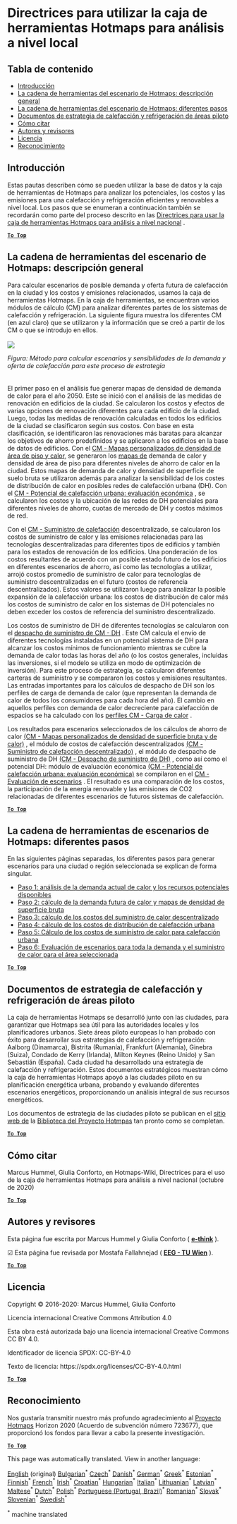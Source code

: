 <h1><a class="anchor" id="guidelines-for-using-the-hotmaps-toolbox-for-analyses-at-local-level" href="#guidelines-for-using-the-hotmaps-toolbox-for-analyses-at-local-level"><i class="fa fa-link"></i></a>Directrices para utilizar la caja de herramientas Hotmaps para análisis a nivel local</h1><h2><a class="anchor" id="table-of-contents" href="#table-of-contents"><i class="fa fa-link"></i></a> Tabla de contenido</h2><ul><li> <a href="#introduction">Introducción</a></li><li> <a href="#the-hotmaps-scenario-toolchain-overview">La cadena de herramientas del escenario de Hotmaps: descripción general</a></li><li> <a href="#the-hotmaps-scenario-toolchain-different-steps">La cadena de herramientas del escenario de Hotmaps: diferentes pasos</a></li><li> <a href="#pilot-areas-heating-and-cooling-strategy-documents">Documentos de estrategia de calefacción y refrigeración de áreas piloto</a></li><li> <a href="#how-to-cite">Cómo citar</a></li><li> <a href="#authors-and-reviewers">Autores y revisores</a></li><li> <a href="#license">Licencia</a></li><li> <a href="#acknowledgement">Reconocimiento</a></li></ul><h2><a class="anchor" id="introduction" href="#introduction"><i class="fa fa-link"></i></a> Introducción</h2><p> Estas pautas describen cómo se pueden utilizar la base de datos y la caja de herramientas de Hotmaps para analizar los potenciales, los costos y las emisiones para una calefacción y refrigeración eficientes y renovables a nivel local. Los pasos que se enumeran a continuación también se recordarán como parte del proceso descrito en las <a href="https://wiki.hotmaps.hevs.ch/en/guide-national-level-comprehensive-assessment-eed#introduction">Directrices para usar la caja de herramientas Hotmaps para análisis a nivel nacional</a> .</p><p><ins> <code><strong><a href="#table-of-contents">To Top</a></strong></code></ins></p><h2><a class="anchor" id="the-hotmaps-scenario-toolchain--overview" href="#the-hotmaps-scenario-toolchain--overview"><i class="fa fa-link"></i></a> La cadena de herramientas del escenario de Hotmaps: descripción general</h2><p> Para calcular escenarios de posible demanda y oferta futura de calefacción en la ciudad y los costos y emisiones relacionados, usamos la caja de herramientas Hotmaps. En la caja de herramientas, se encuentran varios módulos de cálculo (CM) para analizar diferentes partes de los sistemas de calefacción y refrigeración. La siguiente figura muestra los diferentes CM (en azul claro) que se utilizaron y la información que se creó a partir de los CM o que se introdujo en ellos.<br/><br/><img src="/en/guide-local-and-municipal-levels/Toolchain_29_06_2020.jpg"/></p><p> <em>Figura: Método para calcular escenarios y sensibilidades de la demanda y oferta de calefacción para este proceso de estrategia</em><br/><br/><br/> El primer paso en el análisis fue generar mapas de densidad de demanda de calor para el año 2050. Este se inició con el análisis de las medidas de renovación en edificios de la ciudad. Se calcularon los costos y efectos de varias opciones de renovación diferentes para cada edificio de la ciudad. Luego, todas las medidas de renovación calculadas en todos los edificios de la ciudad se clasificaron según sus costos. Con base en esta clasificación, se identificaron las renovaciones más baratas para alcanzar los objetivos de ahorro predefinidos y se aplicaron a los edificios en la base de datos de edificios. Con el <a href="https://wiki.hotmaps.eu/en/CM-Customized-heat-and-floor-area-density-maps">CM - Mapas personalizados de densidad de área de piso y calor,</a> se generaron los <a href="https://wiki.hotmaps.eu/en/CM-Customized-heat-and-floor-area-density-maps">mapas de</a> demanda de calor y densidad de área de piso para diferentes niveles de ahorro de calor en la ciudad. Estos mapas de demanda de calor y densidad de superficie de suelo bruta se utilizaron además para analizar la sensibilidad de los costes de distribución de calor en posibles redes de calefacción urbana (DH). Con el <a href="https://wiki.hotmaps.eu/en/CM-District-heating-potential-economic-assessment">CM - Potencial de calefacción urbana: evaluación económica</a> , se calcularon los costos y la ubicación de las redes de DH potenciales para diferentes niveles de ahorro, cuotas de mercado de DH y costos máximos de red.</p><p> Con el <a href="https://wiki.hotmaps.eu/en/CM-Decentral-heating-supply">CM - Suministro de calefacción</a> descentralizado, se calcularon los costos de suministro de calor y las emisiones relacionadas para las tecnologías descentralizadas para diferentes tipos de edificios y también para los estados de renovación de los edificios. Una ponderación de los costos resultantes de acuerdo con un posible estado futuro de los edificios en diferentes escenarios de ahorro, así como las tecnologías a utilizar, arrojó costos promedio de suministro de calor para tecnologías de suministro descentralizadas en el futuro (costos de referencia descentralizados). Estos valores se utilizaron luego para analizar la posible expansión de la calefacción urbana: los costos de distribución de calor más los costos de suministro de calor en los sistemas de DH potenciales no deben exceder los costos de referencia del suministro descentralizado.</p><p> Los costos de suministro de DH de diferentes tecnologías se calcularon con el <a href="https://wiki.hotmaps.eu/en/CM-District-heating-supply-dispatch">despacho de suministro de CM - DH</a> . Este CM calcula el envío de diferentes tecnologías instaladas en un potencial sistema de DH para alcanzar los costos mínimos de funcionamiento mientras se cubre la demanda de calor todas las horas del año (o los costos generales, incluidas las inversiones, si el modelo se utiliza en modo de optimización de inversión). Para este proceso de estrategia, se calcularon diferentes carteras de suministro y se compararon los costos y emisiones resultantes. Las entradas importantes para los cálculos de despacho de DH son los perfiles de carga de demanda de calor (que representan la demanda de calor de todos los consumidores para cada hora del año). El cambio en aquellos perfiles con demanda de calor decreciente para calefacción de espacios se ha calculado con los <a href="https://wiki.hotmaps.hevs.ch/en/CM-Heat-load-profiles">perfiles CM - Carga de calor</a> .</p><p> Los resultados para escenarios seleccionados de los cálculos de ahorro de calor <a href="https://wiki.hotmaps.eu/en/CM-Customized-heat-and-floor-area-density-maps">(CM - Mapas personalizados de densidad de superficie bruta y de calor)</a> , el módulo de costos de calefacción descentralizados <a href="https://wiki.hotmaps.eu/en/CM-Decentral-heating-supply">(CM - Suministro de calefacción descentralizado)</a> , el módulo de despacho de suministro de DH <a href="https://wiki.hotmaps.eu/en/CM-District-heating-supply-dispatch">(CM - Despacho de suministro de DH)</a> , como así como el potencial DH: módulo de evaluación económica <a href="https://wiki.hotmaps.eu/en/CM-District-heating-potential-economic-assessment">(CM - Potencial de calefacción urbana: evaluación económica)</a> se compilaron en el <a href="https://wiki.hotmaps.eu/en/CM-Scenario-assessment">CM - Evaluación de escenarios</a> . El resultado es una comparación de los costos, la participación de la energía renovable y las emisiones de CO2 relacionadas de diferentes escenarios de futuros sistemas de calefacción.</p><p><ins> <code><strong><a href="#table-of-contents">To Top</a></strong></code></ins></p><h2><a class="anchor" id="the-hotmaps-scenario-toolchain--different-steps" href="#the-hotmaps-scenario-toolchain--different-steps"><i class="fa fa-link"></i></a> La cadena de herramientas de escenarios de Hotmaps: diferentes pasos</h2><p> En las siguientes páginas separadas, los diferentes pasos para generar escenarios para una ciudad o región seleccionada se explican de forma singular.</p><ul><li> <a href="https://wiki.hotmaps.eu/en/Step-1-Analysis-of-current-heat-demand-and-available-resource-potentials">Paso 1: análisis de la demanda actual de calor y los recursos potenciales disponibles</a></li><li> <a href="https://wiki.hotmaps.eu/en/Step-2-Calculation-of-future-heat-demand-and-gross-floor-area-density-maps">Paso 2: cálculo de la demanda futura de calor y mapas de densidad de superficie bruta</a></li><li> <a href="https://wiki.hotmaps.eu/en/Step-3-Calculation-of-costs-of-decentral-heat-supply">Paso 3: cálculo de los costos del suministro de calor descentralizado</a></li><li> <a href="https://wiki.hotmaps.eu/en/Step-4-Calculation-of-district-heating-distribution-costs">Paso 4: cálculo de los costos de distribución de calefacción urbana</a></li><li> <a href="https://wiki.hotmaps.eu/en/Step-5-Calculation-of-costs-of-heat-supply-to-district-heating">Paso 5: Cálculo de los costos de suministro de calor para calefacción urbana</a></li><li> <a href="https://wiki.hotmaps.eu/en/Step-6-Assessment-of-scenarios-for-entire-heat-demand-and-supply-for-the-selected-area">Paso 6: Evaluación de escenarios para toda la demanda y el suministro de calor para el área seleccionada</a></li></ul><p><ins> <code><strong><a href="#table-of-contents">To Top</a></strong></code></ins></p><h2><a class="anchor" id="pilot-areas-heating-and-cooling-strategy-documents" href="#pilot-areas-heating-and-cooling-strategy-documents"><i class="fa fa-link"></i></a> Documentos de estrategia de calefacción y refrigeración de áreas piloto</h2><p> La caja de herramientas Hotmaps se desarrolló junto con las ciudades, para garantizar que Hotmaps sea útil para las autoridades locales y los planificadores urbanos. Siete áreas piloto europeas lo han probado con éxito para desarrollar sus estrategias de calefacción y refrigeración: Aalborg (Dinamarca), Bistrita (Rumanía), Frankfurt (Alemania), Ginebra (Suiza), Condado de Kerry (Irlanda), Milton Keynes (Reino Unido) y San Sebastián (España). Cada ciudad ha desarrollado una estrategia de calefacción y refrigeración. Estos documentos estratégicos muestran cómo la caja de herramientas Hotmaps apoyó a las ciudades piloto en su planificación energética urbana, probando y evaluando diferentes escenarios energéticos, proporcionando un análisis integral de sus recursos energéticos.</p><p> Los documentos de estrategia de las ciudades piloto se publican en el <a href="https://www.hotmaps-project.eu/library/">sitio web de</a> la <a href="https://www.hotmaps-project.eu/library/">Biblioteca del Proyecto Hotmpas</a> tan pronto como se completan.</p><p><ins> <code><strong><a href="#table-of-contents">To Top</a></strong></code></ins></p><h2><a class="anchor" id="how-to-cite" href="#how-to-cite"><i class="fa fa-link"></i></a> Cómo citar</h2><p> Marcus Hummel, Giulia Conforto, en Hotmaps-Wiki, Directrices para el uso de la caja de herramientas Hotmaps para análisis a nivel nacional (octubre de 2020)</p><p><ins> <code><strong><a href="#table-of-contents">To Top</a></strong></code></ins></p><h2><a class="anchor" id="authors-and-reviewers" href="#authors-and-reviewers"><i class="fa fa-link"></i></a> Autores y revisores</h2><p> Esta página fue escrita por Marcus Hummel y Giulia Conforto ( <strong><a href="https://e-think.ac.at">e-think</a></strong> ).</p><p> ☑ Esta página fue revisada por Mostafa Fallahnejad ( <strong><a href="https://eeg.tuwien.ac.at/">EEG - TU Wien</a></strong> ).</p><p> <a href="#table-of-contents"><strong><code>To Top</code></strong></a></p><h2><a class="anchor" id="license" href="#license"><i class="fa fa-link"></i></a> Licencia</h2><p> Copyright © 2016-2020: Marcus Hummel, Giulia Conforto</p><p> Licencia internacional Creative Commons Attribution 4.0</p><p> Esta obra está autorizada bajo una licencia internacional Creative Commons CC BY 4.0.</p><p> Identificador de licencia SPDX: CC-BY-4.0</p><p> Texto de licencia: https://spdx.org/licenses/CC-BY-4.0.html</p><p><ins> <code><strong><a href="#table-of-contents">To Top</a></strong></code></ins></p><h2><a class="anchor" id="acknowledgement" href="#acknowledgement"><i class="fa fa-link"></i></a> Reconocimiento</h2><p> Nos gustaría transmitir nuestro más profundo agradecimiento al <a href="https://www.hotmaps-project.eu">Proyecto Hotmaps</a> Horizon 2020 (Acuerdo de subvención número 723677), que proporcionó los fondos para llevar a cabo la presente investigación.</p><p><ins> <code><strong><a href="#table-of-contents">To Top</a></strong></code></ins></p>
<!--- THIS IS A SUPER UNIQUE IDENTIFIER -->

This page was automatically translated. View in another language:

[English](../en/guide-local-and-municipal-levels) (original) [Bulgarian](../bg/guide-local-and-municipal-levels)<sup>\*</sup> [Czech](../cs/guide-local-and-municipal-levels)<sup>\*</sup> [Danish](../da/guide-local-and-municipal-levels)<sup>\*</sup> [German](../de/guide-local-and-municipal-levels)<sup>\*</sup> [Greek](../el/guide-local-and-municipal-levels)<sup>\*</sup>  [Estonian](../et/guide-local-and-municipal-levels)<sup>\*</sup> [Finnish](../fi/guide-local-and-municipal-levels)<sup>\*</sup> [French](../fr/guide-local-and-municipal-levels)<sup>\*</sup> [Irish](../ga/guide-local-and-municipal-levels)<sup>\*</sup> [Croatian](../hr/guide-local-and-municipal-levels)<sup>\*</sup> [Hungarian](../hu/guide-local-and-municipal-levels)<sup>\*</sup> [Italian](../it/guide-local-and-municipal-levels)<sup>\*</sup> [Lithuanian](../lt/guide-local-and-municipal-levels)<sup>\*</sup> [Latvian](../lv/guide-local-and-municipal-levels)<sup>\*</sup> [Maltese](../mt/guide-local-and-municipal-levels)<sup>\*</sup> [Dutch](../nl/guide-local-and-municipal-levels)<sup>\*</sup> [Polish](../pl/guide-local-and-municipal-levels)<sup>\*</sup> [Portuguese (Portugal, Brazil)](../pt/guide-local-and-municipal-levels)<sup>\*</sup> [Romanian](../ro/guide-local-and-municipal-levels)<sup>\*</sup> [Slovak](../sk/guide-local-and-municipal-levels)<sup>\*</sup> [Slovenian](../sl/guide-local-and-municipal-levels)<sup>\*</sup> [Swedish](../sv/guide-local-and-municipal-levels)<sup>\*</sup> 

<sup>\*</sup> machine translated
